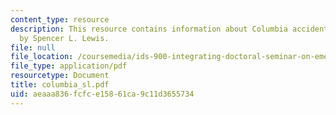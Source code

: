 ```yaml
---
content_type: resource
description: This resource contains information about Columbia accident investigation
  by Spencer L. Lewis.
file: null
file_location: /coursemedia/ids-900-integrating-doctoral-seminar-on-emerging-technologies-fall-2005/aeaaa836fcfce15861ca9c11d3655734_columbia_sl.pdf
file_type: application/pdf
resourcetype: Document
title: columbia_sl.pdf
uid: aeaaa836-fcfc-e158-61ca-9c11d3655734
---
```

